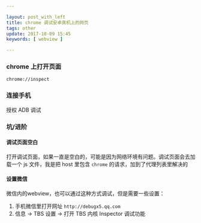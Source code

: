 ```yaml
---

layout: post_with_left
title: chrome 调试安卓真机上的网页
tags: other
update: 2017-10-09 15:45
keywords: [ webview ]

---
```



### chrome 上打开页面

```
chrome://inspect
```

### 连接手机

授权 ADB 调试


### 坑/进阶

#### 调试页面空白
打开调试页面，如果一直是空白的，可能是因为网络环境有问题。调试页面会去加载一个 js 文件，我是把 host 里包含 `chrome` 的请求，加到了代理列表里解决的


#### 设置微信

微信内的webview，也可以通过这种方式调试，但是需要一些设置：

1. 手机微信里打开网址 `http://debugx5.qq.com`
2. 信息  ->  TBS 设置  ->  打开 TBS 内核 Inspector 调试功能